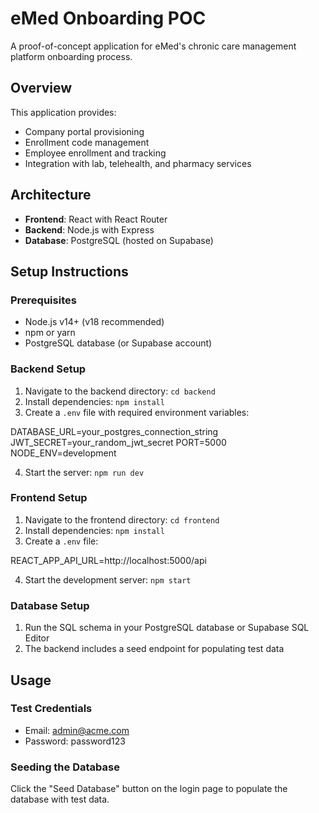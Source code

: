 # eMed Onboarding POC

A proof-of-concept application for eMed's chronic care management platform onboarding process.

## Overview

This application provides:
- Company portal provisioning
- Enrollment code management
- Employee enrollment and tracking
- Integration with lab, telehealth, and pharmacy services

## Architecture

- **Frontend**: React with React Router
- **Backend**: Node.js with Express
- **Database**: PostgreSQL (hosted on Supabase)

## Setup Instructions

### Prerequisites
- Node.js v14+ (v18 recommended)
- npm or yarn
- PostgreSQL database (or Supabase account)

### Backend Setup
1. Navigate to the backend directory: `cd backend`
2. Install dependencies: `npm install`
3. Create a `.env` file with required environment variables:

DATABASE_URL=your_postgres_connection_string
JWT_SECRET=your_random_jwt_secret
PORT=5000
NODE_ENV=development

4. Start the server: `npm run dev`

### Frontend Setup
1. Navigate to the frontend directory: `cd frontend`
2. Install dependencies: `npm install`
3. Create a `.env` file:

REACT_APP_API_URL=http://localhost:5000/api


4. Start the development server: `npm start`

### Database Setup
1. Run the SQL schema in your PostgreSQL database or Supabase SQL Editor
2. The backend includes a seed endpoint for populating test data

## Usage

### Test Credentials
- Email: admin@acme.com
- Password: password123

### Seeding the Database
Click the "Seed Database" button on the login page to populate the database with test data.


